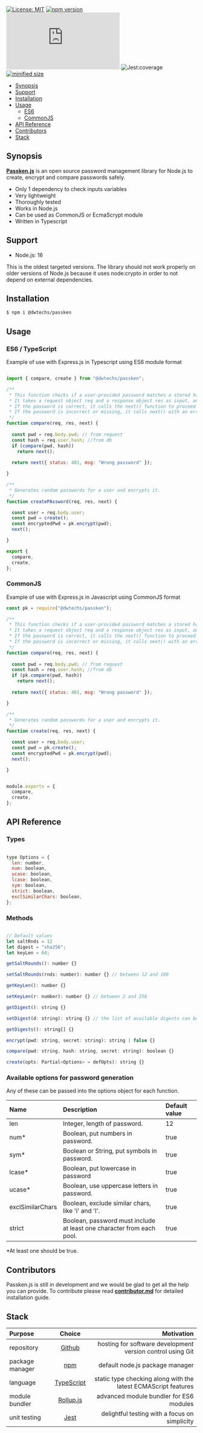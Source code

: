 
[![License: MIT](https://img.shields.io/npm/l/@dwtechs/passken.svg?color=brightgreen)](https://opensource.org/licenses/MIT)
[![npm version](https://badge.fury.io/js/%40dwtechs%2Fpassken.svg)](https://www.npmjs.com/package/@dwtechs/passken)
[![last version release date](https://img.shields.io/github/release-date/DWTechs/Passken.js)](https://www.npmjs.com/package/@dwtechs/passken)
![Jest:coverage](https://img.shields.io/badge/Jest:coverage-100%25-brightgreen.svg)
[![minified size](https://img.shields.io/bundlephobia/min/@dwtechs/passken?color=brightgreen)](https://www.npmjs.com/package/@dwtechs/passken)

- [Synopsis](#synopsis)
- [Support](#support)
- [Installation](#installation)
- [Usage](#usage)
  - [ES6](#es6)
  - [CommonJS](#commonjs)
- [API Reference](#api-reference)
- [Contributors](#contributors)
- [Stack](#stack)


## Synopsis


**[Passken.js](https://github.com/DWTechs/Passken.js)** is an open source password management library for Node.js to create, encrypt and compare passwords safely.

- Only 1 dependency to check inputs variables
- Very lightweight
- Thoroughly tested
- Works in Node.js
- Can be used as CommonJS or EcmaScrypt module
- Written in Typescript


## Support

- Node.js: 16

This is the oldest targeted versions. The library should not work properly on older versions of Node.js because it uses node:crypto in order to not depend on external dependencies.  


## Installation

```bash
$ npm i @dwtechs/passken
```


## Usage


### ES6 / TypeScript

Example of use with Express.js in Typescript using ES6 module format

```javascript

import { compare, create } from "@dwtechs/passken";

/**
 * This function checks if a user-provided password matches a stored hashed password in a database.
 * It takes a request object req and a response object res as input, and uses a pass service to compare the password.
 * If the password is correct, it calls the next() function to proceed with the request.
 * If the password is incorrect or missing, it calls next() with an error status and message.
 */
function compare(req, res, next) {
  
  const pwd = req.body.pwd; // from request
  const hash = req.user.hash; //from db
  if (compare(pwd, hash))
    return next();
  
  return next({ status: 401, msg: "Wrong password" });

}

/**
 * Generates random passwords for a user and encrypts it.
 */
function createPAssword(req, res, next) {

  const user = req.body.user;
  const pwd = create();
  const encryptedPwd = pk.encrypt(pwd);
  next();

}

export {
  compare,
  create,
};


```


### CommonJS

Example of use with Express.js in Javascript using CommonJS format 

```javascript
const pk = require("@dwtechs/passken");

/**
 * This function checks if a user-provided password matches a stored hashed password in a database.
 * It takes a request object req and a response object res as input, and uses a pass service to compare the password.
 * If the password is correct, it calls the next() function to proceed with the request.
 * If the password is incorrect or missing, it calls next() with an error status and message.
 */
function compare(req, res, next) {
  
  const pwd = req.body.pwd; // from request
  const hash = req.user.hash; //from db
  if (pk.compare(pwd, hash))
    return next();
  
  return next({ status: 401, msg: "Wrong password" });

}

/**
 * Generates random passwords for a user and encrypts it.
 */
function create(req, res, next) {

  const user = req.body.user;
  const pwd = pk.create();
  const encryptedPwd = pk.encrypt(pwd);
  next();

}


module.exports = {
  compare,
  create,
};

```


## API Reference


### Types

```javascript

type Options = {
  len: number,
  num: boolean,
  ucase: boolean,
  lcase: boolean,
  sym: boolean,
  strict: boolean,
  exclSimilarChars: boolean,
};

```


### Methods

```javascript

// Default values
let saltRnds = 12
let digest = "sha256";
let keyLen = 64;

getSaltRounds(): number {}

setSaltRounds(rnds: number): number {} // between 12 and 100

getKeyLen(): number {}

setKeyLen(r: number): number {} // between 2 and 256

getDigest(): string {}

setDigest(d: string): string {} // the list of available digests can be given by getDigests()

getDigests(): string[] {}

encrypt(pwd: string, secret: string): string | false {}

compare(pwd: string, hash: string, secret: string): boolean {}

create(opts: Partial<Options> = defOpts): string {}

```

### Available options for password generation

Any of these can be passed into the options object for each function.

| Name            |               Description                    |  Default value  |  
| :-------------- | :------------------------------------------ | :-------------- |
| len	| Integer, length of password.  |   12 |
| num*	| Boolean, put numbers in password.  |  true |
| sym*	| Boolean or String, put symbols in password.  |	true |
| lcase*	| Boolean, put lowercase in password   |  true |
| ucase*	| Boolean, use uppercase letters in password.   |	  true |
| exclSimilarChars	| Boolean, exclude similar chars, like 'i' and 'l'.	 |  true | 
| strict	| Boolean, password must include at least one character from each pool.	 |  true |

*At least one should be true.


## Contributors

Passken.js is still in development and we would be glad to get all the help you can provide.
To contribute please read **[contributor.md](https://github.com/DWTechs/Passken.js/blob/main/contributor.md)** for detailed installation guide.


## Stack

| Purpose         |                    Choice                    |                             Motivation |
| :-------------- | :------------------------------------------: | -------------------------------------------------------------: |
| repository      |        [Github](https://github.com/)         |     hosting for software development version control using Git |
| package manager |     [npm](https://www.npmjs.com/get-npm)     |                                default node.js package manager |
| language        | [TypeScript](https://www.typescriptlang.org) | static type checking along with the latest ECMAScript features |
| module bundler  |      [Rollup.js](https://rollupjs.org)       |                        advanced module bundler for ES6 modules |
| unit testing    |          [Jest](https://jestjs.io/)          |                  delightful testing with a focus on simplicity |
